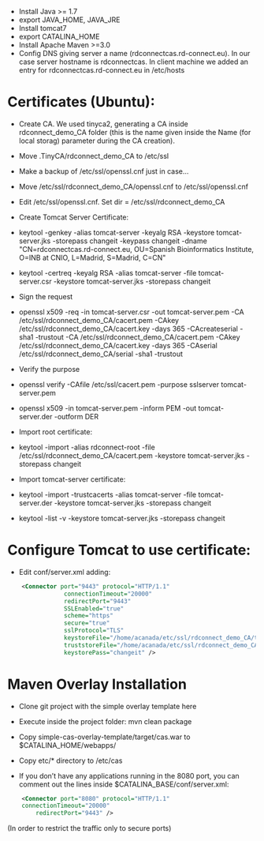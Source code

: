 * Install Java >= 1.7
* export JAVA_HOME, JAVA_JRE
* Install tomcat7
* export CATALINA_HOME
* Install Apache Maven >=3.0
* Config DNS giving server a name (rdconnectcas.rd-connect.eu). In our case server hostname is rdconnectcas. In client machine we added an entry for rdconnectcas.rd-connect.eu in /etc/hosts


# Certificates (Ubuntu):

* Create CA. We used tinyca2, generating a CA inside rdconnect_demo_CA folder (this is the name given inside the Name (for local storag) parameter during the CA creation).
* Move .TinyCA/rdconnect_demo_CA to /etc/ssl
* Make a backup of /etc/ssl/openssl.cnf just in case...
* Move /etc/ssl/rdconnect_demo_CA/openssl.cnf to /etc/ssl/openssl.cnf
* Edit /etc/ssl/openssl.cnf. Set dir = /etc/ssl/rdconnect_demo_CA

* Create Tomcat Server Certificate:
* keytool -genkey -alias tomcat-server -keyalg RSA -keystore tomcat-server.jks -storepass changeit -keypass changeit -dname "CN=rdconnectcas.rd-connect.eu, OU=Spanish Bioinformatics Institute, O=INB at CNIO, L=Madrid, S=Madrid, C=CN"
* keytool -certreq -keyalg RSA -alias tomcat-server -file tomcat-server.csr -keystore tomcat-server.jks -storepass changeit
* Sign the request
* openssl x509 -req -in tomcat-server.csr -out tomcat-server.pem  -CA /etc/ssl/rdconnect_demo_CA/cacert.pem -CAkey /etc/ssl/rdconnect_demo_CA/cacert.key -days 365 -CAcreateserial -sha1 -trustout  -CA /etc/ssl/rdconnect_demo_CA/cacert.pem -CAkey /etc/ssl/rdconnect_demo_CA/cacert.key -days 365 -CAserial /etc/ssl/rdconnect_demo_CA/serial -sha1 -trustout
* Verify the purpose
* openssl verify -CAfile /etc/ssl/cacert.pem -purpose sslserver tomcat-server.pem
* openssl x509 -in tomcat-server.pem -inform PEM -out tomcat-server.der -outform DER
* Import root certificate:
* keytool -import -alias rdconnect-root -file /etc/ssl/rdconnect_demo_CA/cacert.pem -keystore tomcat-server.jks -storepass changeit
* Import tomcat-server certificate:
* keytool -import -trustcacerts -alias tomcat-server -file tomcat-server.der -keystore tomcat-server.jks -storepass changeit
* keytool -list -v -keystore tomcat-server.jks -storepass changeit


# Configure Tomcat to use certificate:
* Edit conf/server.xml adding:
```xml
	<Connector port="9443" protocol="HTTP/1.1"
                connectionTimeout="20000"
                redirectPort="9443"
                SSLEnabled="true"
                scheme="https"
                secure="true"
                sslProtocol="TLS"
                keystoreFile="/home/acanada/etc/ssl/rdconnect_demo_CA/tomcat-server.jks"
                truststoreFile="/home/acanada/etc/ssl/rdconnect_demo_CA/tomcat-server.jks"
                keystorePass="changeit" />

```
    
# Maven Overlay Installation
* Clone git project with the simple overlay template here
* Execute inside the project folder:  mvn clean package
* Copy simple-cas-overlay-template/target/cas.war to $CATALINA_HOME/webapps/
* Copy etc/* directory to /etc/cas

* If you don’t have any applications running in the 8080 port, you can comment out the lines inside $CATALINA_BASE/conf/server.xml:
```xml
	<Connector port="8080" protocol="HTTP/1.1"
	connectionTimeout="20000"
        redirectPort="9443" />


```
(In order to restrict the traffic only to secure ports)
